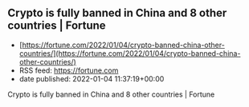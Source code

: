 ## Crypto is fully banned in China and 8 other countries | Fortune
 - [https://fortune.com/2022/01/04/crypto-banned-china-other-countries/](https://fortune.com/2022/01/04/crypto-banned-china-other-countries/)
 - RSS feed: https://fortune.com
 - date published: 2022-01-04 11:37:19+00:00

Crypto is fully banned in China and 8 other countries | Fortune

